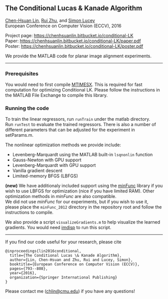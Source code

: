 ## The Conditional Lucas & Kanade Algorithm
[Chen-Hsuan Lin](https://chenhsuanlin.bitbucket.io/),
[Rui Zhu](https://jerrypiglet.github.io/),
and [Simon Lucey](http://www.simonlucey.com/)  
European Conference on Computer Vision (ECCV), 2016  

Project page: https://chenhsuanlin.bitbucket.io/conditional-LK  
Paper: https://chenhsuanlin.bitbucket.io/conditional-LK/paper.pdf  
Poster: https://chenhsuanlin.bitbucket.io/conditional-LK/poster.pdf

We provide the MATLAB code for planar image alignment experiments.  

--------------------------------------

### Prerequisites  
You would need to first compile [MTIMESX](https://www.mathworks.com/matlabcentral/fileexchange/25977-mtimesx-fast-matrix-multiply-with-multi-dimensional-support). This is required for fast computation for optimizing Conditional LK. Please follow the instructions in the MATLAB File Exchange to compile this library.

### Running the code  

To train the linear regressors, run `runTrain` under the matlab directory.  
Run `runTest` to evaluate the trained regressors.
There is also a number of different parameters that can be adjusted for the experiment in setParams.m.  

The nonlinear optimization methods we provide include:
* Levenberg-Marquardt using the MATLAB built-in `lsqnonlin` function
* Gauss-Newton with GPU support
* Levenberg-Marquardt with GPU support
* Vanilla gradient descent
* Limited-memory BFGS (LBFGS)  

**(new)** We have additionaly included support using the [minFunc](https://www.cs.ubc.ca/~schmidtm/Software/minFunc.html) library if you wish to use LBFGS for optimization (nice if you have limited RAM). Other optimization methods in *minFunc* are also compatible.  
We did not use *minFunc* for our experiments, but if you wish to use it, please place the `minFunc_2012` directory in the repository root and follow the instructions to compile.

We also provide a script `visualizeGradients.m` to help visualize the learned gradients. You would need [imdisp](https://www.mathworks.com/matlabcentral/fileexchange/22387-imdisp) to run this script.

--------------------------------------

If you find our code useful for your research, please cite
```
@inproceedings{lin2016conditional,
  title={The Conditional Lucas \& Kanade Algorithm},
  author={Lin, Chen-Hsuan and Zhu, Rui and Lucey, Simon},
  booktitle={European Conference on Computer Vision (ECCV)},
  pages={793--808},
  year={2016},
  organization={Springer International Publishing}
}
```
Please contact me (chlin@cmu.edu) if you have any questions!


